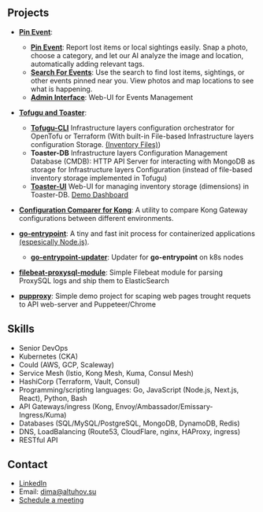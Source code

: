 ## Projects

*  **[Pin Event](https://pinevent.ai)**:
    * **[Pin Event](https://pinevent.ai/)**: Report lost items or local sightings easily. Snap a photo, choose a category, and let our AI analyze the image and location, automatically adding relevant tags.
    * **[Search For Events](https://pinevent.ai/search)**: Use the search to find lost items, sightings, or other events pinned near you. View photos and map locations to see what is happening.
    * **[Admin Interface](https://pinevent.ai/admin)**: Web-UI for Events Management

*   **[Tofugu and Toaster](https://toaster.altuhov.su/)**:
    *   **[Tofugu-CLI](https://github.com/alt-dima/tofugu)** Infrastructure layers configuration orchestrator for OpenTofu or Terraform (With built-in File-based Infrastructure layers configuration Storage. [(Inventory Files)](https://github.com/alt-dima/tofugu?tab=readme-ov-file#file-based-infrastructure-layers-configuration-storage-inventory-files))
    *  **Toaster-DB** Infrastructure layers Configuration Management Database (CMDB): HTTP API Server for interacting with MongoDB as storage for Infrastructure layers Configuration (instead of file-based inventory storage implemented in Tofugu)
    *   **[Toaster-UI](https://toaster.altuhov.su/dashboard)** Web-UI for managing inventory storage (dimensions) in Toaster-DB. [Demo Dashboard](https://toaster.altuhov.su/dashboard)
*   **[Configuration Comparer for Kong](https://github.com/alt-dima/configuration-comparer-for-kong)**: A utility to compare Kong Gateway configurations between different environments.
*   **[go-entrypoint](https://github.com/alt-dima/go-entrypoint)**: A tiny and fast init process for containerized applications [(espesically Node.js)](https://github.com/nodejs/docker-node/blob/main/docs/BestPractices.md#handling-kernel-signals).
    * **[go-entrypoint-updater](https://github.com/alt-dima/go-entrypoint-updater)**: Updater for **go-entrypoint** on k8s nodes
*   **[filebeat-proxysql-module](https://github.com/alt-dima/filebeat-proxysql-module)**: Simple Filebeat module for parsing ProxySQL logs and ship them to ElasticSearch
*   **[pupproxy](https://github.com/alt-dima/pupproxy)**: Simple demo project for scaping web pages trought requets to API web-server and Puppeteer/Chrome

## Skills

*   Senior DevOps
*   Kubernetes (CKA)
*   Could (AWS, GCP, Scaleway)
*   Service Mesh (Istio, Kong Mesh, Kuma, Consul Mesh)
*   HashiCorp (Terraform, Vault, Consul)
*   Programming/scripting languages: Go, JavaScript (Node.js, Next.js, React), Python, Bash
*   API Gateways/ingress (Kong, Envoy/Ambassador/Emissary-Ingress/Kuma)
*   Databases (SQL/MySQL/PostgreSQL, MongoDB, DynamoDB, Redis)
*   DNS, LoadBalancing (Route53, CloudFlare, nginx, HAProxy, ingress)
*   RESTful API

## Contact

*   [LinkedIn](https://www.linkedin.com/in/altuhov/)
*   Email: dima@altuhov.su
*   [Schedule a meeting](https://cal.com/altuhov.su)
